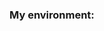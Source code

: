### My environment:
<!-- if react-native 
- `react-native` version:
- `aurora-imui-react-native` version:
   -->

<!-- if native iOS 
- native version
   -->

<!-- if native android  
- native version
   -->

